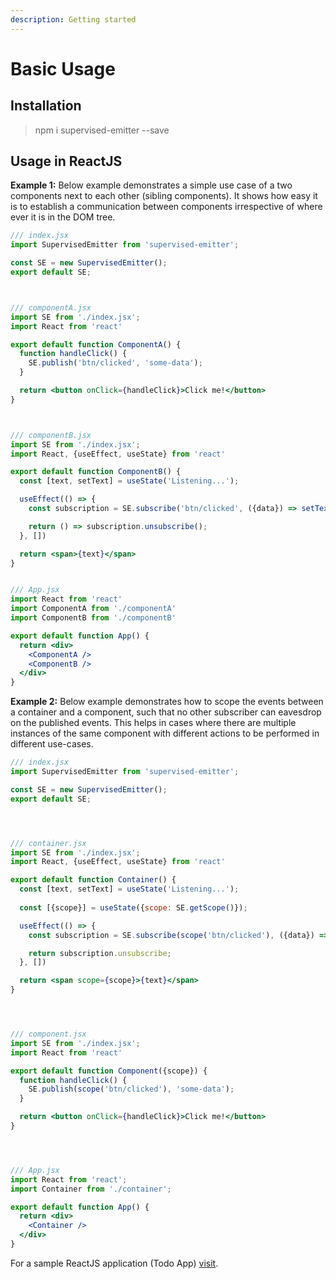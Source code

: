 ```yaml
---
description: Getting started
---
```


# Basic Usage

## Installation

> npm i supervised-emitter --save

## Usage in ReactJS

**Example 1:** Below example demonstrates a simple use case of a two components next to each other \(sibling components\). It shows how easy it is to establish a communication between components irrespective of where ever it is in the DOM tree.

```jsx
/// index.jsx
import SupervisedEmitter from 'supervised-emitter';

const SE = new SupervisedEmitter();
export default SE;



/// componentA.jsx
import SE from './index.jsx';
import React from 'react'

export default function ComponentA() {
  function handleClick() {
    SE.publish('btn/clicked', 'some-data');
  }

  return <button onClick={handleClick}>Click me!</button>
}



/// componentB.jsx
import SE from './index.jsx';
import React, {useEffect, useState} from 'react'

export default function ComponentB() {
  const [text, setText] = useState('Listening...');

  useEffect(() => {
    const subscription = SE.subscribe('btn/clicked', ({data}) => setText('btn clicked!'))

    return () => subscription.unsubscribe();
  }, [])

  return <span>{text}</span>
}


/// App.jsx
import React from 'react'
import ComponentA from './componentA'
import ComponentB from './componentB'

export default function App() {
  return <div>
    <ComponentA />
    <ComponentB />
  </div>
}
```

**Example 2:** Below example demonstrates how to scope the events between a container and a component, such that no other subscriber can eavesdrop on the published events. This helps in cases where there are multiple instances of the same component with different actions to be performed in different use-cases.

```jsx
/// index.jsx
import SupervisedEmitter from 'supervised-emitter';

const SE = new SupervisedEmitter();
export default SE;




/// container.jsx
import SE from './index.jsx';
import React, {useEffect, useState} from 'react'

export default function Container() {
  const [text, setText] = useState('Listening...');
  
  const [{scope}] = useState({scope: SE.getScope()});

  useEffect(() => {
    const subscription = SE.subscribe(scope('btn/clicked'), ({data}) => setText('btn clicked!'))

    return subscription.unsubscribe;
  }, [])

  return <span scope={scope}>{text}</span>
}




/// component.jsx
import SE from './index.jsx';
import React from 'react'

export default function Component({scope}) {
  function handleClick() {
    SE.publish(scope('btn/clicked'), 'some-data');
  }

  return <button onClick={handleClick}>Click me!</button>
}




/// App.jsx
import React from 'react';
import Container from './container';

export default function App() {
  return <div>
    <Container />
  </div>
}
```

For a sample ReactJS application \(Todo App\) [visit](https://github.com/AkashBabu/supervised-emitter/tree/master/example/todo-app).

